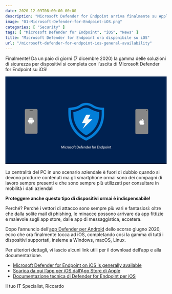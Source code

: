 ```yaml
---
date: 2020-12-09T08:00:00-00:00
description: "Microsoft Defender for Endpoint arriva finalmente su Apple iOS e completa la gamma di soluzion di sicurezza Microsoft per i dispositivi."
image: "01-Microsoft-Defender-for-Endpoint-iOS.png"
categories: [ "Security" ]
tags: [ "Microsoft Defender for Endpoint", "iOS", "News" ]
title: "Microsoft Defender for Endpoint ora disponibile su iOS"
url: "/microsoft-defender-for-endpoint-ios-general-availability"
---
```

Finalmente! Da un paio di giorni (7 dicembre 2020) la gamma delle soluzioni di sicurezza per dispositivi si completa con l’uscita di Microsoft Defender for Endpoint su iOS!

![Microsoft Defender for Endpoint per iOS](01-Microsoft-Defender-for-Endpoint-iOS.png)

La centralità del PC in uno scenario aziendale è fuori di dubbio quando si devono produrre contenuti ma gli smartphone ormai sono dei compagni di lavoro sempre presenti e che sono sempre più utilizzati per consultare in mobilità i dati aziendali

**Proteggere anche questo tipo di dispositivi ormai è indispensabile!**

Perché? Perchè i vettori di attacco sono sempre più vari e fantasiosi: oltre che dalla solite mail di phishing, le minacce possono arrivare da app fittizie e malevole sugli app store, dalle app di messaggistica, eccetera.

Dopo l’annuncio dell’[app Defender per Android](https://techcommunity.microsoft.com/t5/microsoft-defender-for-endpoint/announcing-microsoft-defender-atp-for-android/ba-p/1480787) dello scorso giugno 2020, ecco che ora finalmente tocca ad iOS, completando così la gamma di tutti i dispositivi supportati, insieme a Windows, macOS, Linux.

Per ulteriori dettagli, vi lascio alcuni link utili per il download dell’app e alla documentazione.
- [Microsoft Defender for Endpoint on iOS is generally available](https://techcommunity.microsoft.com/t5/microsoft-defender-for-endpoint/microsoft-defender-for-endpoint-on-ios-is-generally-available/ba-p/1962420)
- [Scarica da qui l’app per iOS dall’App Store di Apple](https://apps.apple.com/us/app/microsoft-defender-atp/id1526737990)
- [Documentazione tecnica di Defender for Endpoint per iOS](https://docs.microsoft.com/en-us/windows/security/threat-protection/microsoft-defender-atp/microsoft-defender-atp-ios)

Il tuo IT Specialist, Riccardo